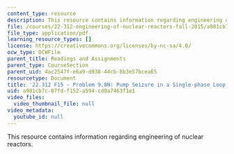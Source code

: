 ```yaml
---
content_type: resource
description: This resource contains information regarding engineering of nuclear reactors.
file: /courses/22-312-engineering-of-nuclear-reactors-fall-2015/a981cb7c07fdf152a594cd0a7463f1e1_MIT22_312F15_prob_9-8N.pdf
file_type: application/pdf
learning_resource_types: []
license: https://creativecommons.org/licenses/by-nc-sa/4.0/
ocw_type: OCWFile
parent_title: Readings and Assignments
parent_type: CourseSection
parent_uid: 4ac2547f-e6a9-d938-44cb-8b3e57bcea65
resourcetype: Document
title: '22.312 F15 - Problem 9.8N: Pump Seizure in a Single-phase Loop'
uid: a981cb7c-07fd-f152-a594-cd0a7463f1e1
video_files:
  video_thumbnail_file: null
video_metadata:
  youtube_id: null
---
```

This resource contains information regarding engineering of nuclear reactors.